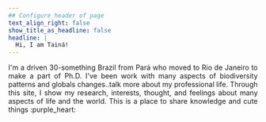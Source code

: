 ```yaml
---
## Configure header of page
text_align_right: false
show_title_as_headline: false
headline: |
  Hi, I am Tainá!
---
```


<!-- this is a subheadline -->
<div style="text-align: justify"> I'm a driven 30-something Brazil from Pará who moved to Rio de Janeiro to make a part of Ph.D. I've been work with many aspects of biodiversity patterns and globals changes..talk more about my professional life.  Through this site, I show my research,  interests,  thought, and feelings about many aspects of life and the world. This is a place to share knowledge  and cute things :purple_heart: </div> 
